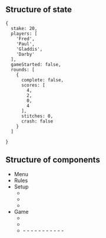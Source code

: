 ## Structure of state
```
{
  stake: 20,
  players: [
    'Fred',
    'Paul',
    'Gladdis',
    'Darby'
  ],
  gameStarted: false,
  rounds: [
    {
      complete: false,
      scores: [
        4,
        2,
        0,
        4
      ],
      stitches: 0,
      crash: false
    }
  ]

}
```

## Structure of components
- Menu
- Rules
- Setup
  - <StakeInput>
  - <PlayersInputs>
  - <StartGameButton>
- Game
  - <Stake>
  - <Players>
  - <Board>
    - <Round>
      - <Scores>
        - <Score>
          - <ScoreCount>
          - <AddScoreButton>
          - <RemoveScoreButton>
        - <Result>
      - <Stitches>
        - <StitchCount>
        - <AddStitchButton>
        - <RemoveStitchButton>